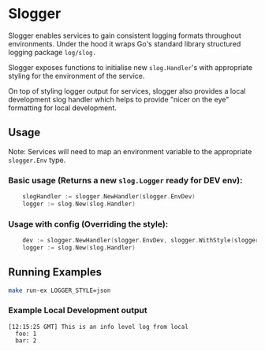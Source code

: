 # Slogger

Slogger enables services to gain consistent logging formats throughout environments. 
Under the hood it wraps Go's standard library structured logging package `log/slog.`

Slogger exposes functions to initialise new `slog.Handler`'s with appropriate styling for the environment of the service.

On top of styling logger output for services, slogger also provides a local development slog handler which helps to provide "nicer on the eye"
formatting for local development.

## Usage 

Note: Services will need to map an environment variable to the appropriate `slogger.Env` type.

### Basic usage (Returns a new `slog.Logger` ready for DEV env):

```go
    slogHandler := slogger.NewHandler(slogger.EnvDev)
    logger := slog.New(slog.Handler)
```
### Usage with config (Overriding the style):

```go
    dev := slogger.NewHandler(slogger.EnvDev, slogger.WithStyle(slogger.StyleJSON))
    logger := slog.New(slog.Handler)
```

## Running Examples

```sh 
make run-ex LOGGER_STYLE=json
```


### Example Local Development output

```
[12:15:25 GMT] This is an info level log from local
  foo: 1
  bar: 2
```
